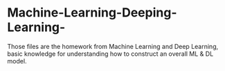 # Machine-Learning-Deeping-Learning-
Those files are the homework from Machine Learning and Deep Learning, basic knowledge for understanding how to construct an overall ML &amp; DL model.
